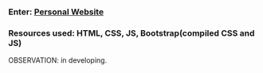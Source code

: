 <h3>Enter: <a href="https://taisbarbosa.github.io/personal_website/">Personal Website</a></h3>
<h3>Resources used: HTML, CSS, JS, Bootstrap(compiled CSS and JS)</h3>
<p>OBSERVATION: in developing.</p>
